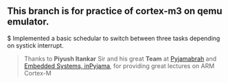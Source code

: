 ## This branch is for practice of cortex-m3 on qemu emulator.


$ Implemented a basic schedular to switch between three tasks depending on systick interrupt.
> Thanks to **Piyush Itankar** Sir and his great **Team** at [Pyjamabrah](https://pyjamabrah.com/) and [Embedded Systems, inPyjama](https://inpyjama.com/),  for providing great lectures on ARM Cortex-M
